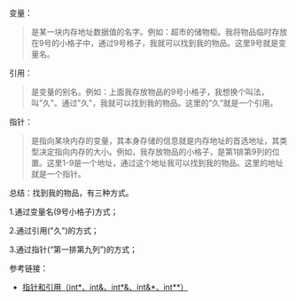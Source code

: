 变量：

> 是某一块内存地址数据值的名字。例如：超市的储物柜。我将物品临时存放在9号的小格子中，通过9号格子，我就可以找到我的物品。这里9号就是变量名。

引用：

> 是变量的别名。例如：上面我存放物品的9号小格子，我想换个叫法，叫"久"。通过"久"，我就可以找到我的物品。这里的“久”就是一个引用。

指针：

> 是指向某块内存的变量，其本身存储的信息就是内存地址的首选地址，其类型决定指向内存的大小。例如，我存放物品的小格子，是第1排第9列的位置。这里1-9是一个地址，通过这个地址我可以找到我的物品。这里的地址就是一个指针。

总结：找到我的物品，有三种方式。

1.通过变量名(9号小格子)方式；

2.通过引用("久")的方式；

3.通过指针(“第一排第九列”)的方式；





参考链接：

- [指针和引用（int*、int&、int*&、int&*、int**）](https://www.cnblogs.com/alephsoul-alephsoul/archive/2012/10/10/2719192.html)
